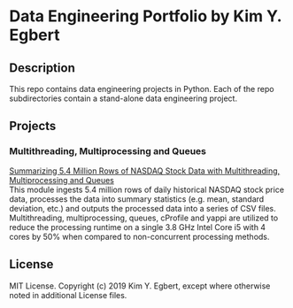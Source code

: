 # Data Engineering Portfolio by Kim Y. Egbert

## Description

This repo contains data engineering projects in Python. Each of the repo subdirectories contain a stand-alone data engineering project.

## Projects

### Multithreading, Multiprocessing and Queues

[Summarizing 5.4 Million Rows of NASDAQ Stock Data with Multithreading, Multiprocessing and Queues](/stocks-multithreading-multiprocessing)  
This module ingests 5.4 million rows of daily historical NASDAQ stock price data, processes the data into summary statistics (e.g. mean, standard deviation, etc.) and outputs the processed data into a series of CSV files. Multithreading, multiprocessing, queues, cProfile and yappi are utilized to reduce the processing runtime on a single 3.8 GHz Intel Core i5 with 4 cores by 50% when compared to non-concurrent processing methods. 

## License

MIT License. Copyright (c) 2019 Kim Y. Egbert, except where otherwise noted in additional License files.
